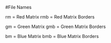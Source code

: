#File Names

rm = Red Matrix
rmb = Red Matrix Borders

gm = Green Matrix
gmb = Green Matrix Borders

bm = Blue Matrix
bmb = Blue Matrix Borders
